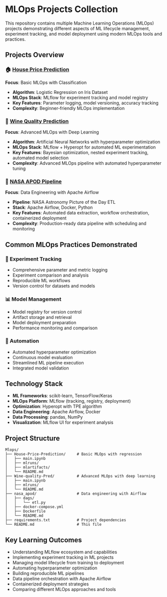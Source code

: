 # MLOps Projects Collection

This repository contains multiple Machine Learning Operations (MLOps) projects demonstrating different aspects of ML lifecycle management, experiment tracking, and model deployment using modern MLOps tools and practices.

## Projects Overview

### 🏠 [House Price Prediction](./House-Price-Prediction/)
**Focus**: Basic MLOps with Classification
- **Algorithm**: Logistic Regression on Iris Dataset
- **MLOps Stack**: MLflow for experiment tracking and model registry
- **Key Features**: Parameter logging, model versioning, accuracy tracking
- **Complexity**: Beginner-friendly MLOps implementation

### 🍷 [Wine Quality Prediction](./Wine-quality-Pred/)
**Focus**: Advanced MLOps with Deep Learning
- **Algorithm**: Artificial Neural Networks with hyperparameter optimization
- **MLOps Stack**: MLflow + Hyperopt for automated ML experimentation
- **Key Features**: Bayesian optimization, nested experiment tracking, automated model selection
- **Complexity**: Advanced MLOps pipeline with automated hyperparameter tuning

### 🚀 [NASA APOD Pipeline](./nasa_apod/)
**Focus**: Data Engineering with Apache Airflow
- **Pipeline**: NASA Astronomy Picture of the Day ETL
- **Stack**: Apache Airflow, Docker, Python
- **Key Features**: Automated data extraction, workflow orchestration, containerized deployment
- **Complexity**: Production-ready data pipeline with scheduling and monitoring

## Common MLOps Practices Demonstrated

### 🔬 Experiment Tracking
- Comprehensive parameter and metric logging
- Experiment comparison and analysis
- Reproducible ML workflows
- Version control for datasets and models

### 📊 Model Management
- Model registry for version control
- Artifact storage and retrieval
- Model deployment preparation
- Performance monitoring and comparison

### 🚀 Automation
- Automated hyperparameter optimization
- Continuous model evaluation
- Streamlined ML pipeline execution
- Integrated model validation

## Technology Stack

- **ML Frameworks**: scikit-learn, TensorFlow/Keras
- **MLOps Platform**: MLflow (tracking, registry, deployment)
- **Optimization**: Hyperopt with TPE algorithm
- **Data Engineering**: Apache Airflow, Docker
- **Data Processing**: pandas, NumPy
- **Visualization**: MLflow UI for experiment analysis

## Project Structure
```
Mlops/
├── House-Price-Prediction/     # Basic MLOps with regression
│   ├── main.ipynb
│   ├── mlruns/
│   ├── mlartifacts/
│   └── README.md
├── Wine-quality-Pred/          # Advanced MLOps with deep learning
│   ├── main.ipynb
│   ├── mlruns/
│   └── README.md
├── nasa_apod/                  # Data engineering with Airflow
│   ├── dags/
│   │   └── etl.py
│   ├── docker-compose.yml
│   ├── Dockerfile
│   └── README.md
├── requirements.txt            # Project dependencies
└── README.md                   # This file

```

## Key Learning Outcomes

- Understanding MLflow ecosystem and capabilities
- Implementing experiment tracking in ML projects
- Managing model lifecycle from training to deployment
- Automating hyperparameter optimization
- Building reproducible ML pipelines
- Data pipeline orchestration with Apache Airflow
- Containerized deployment strategies
- Comparing different MLOps approaches and tools
